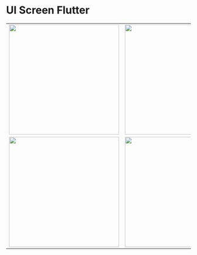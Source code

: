 # UI Screen Flutter

<table>
<tr>
  <td><img src="https://github.com/MarceeloDominguez/ui_flutter/assets/70117105/b0d08d73-8304-4641-97e9-674ee3790be1" width="300"></td>
  <td><img src="https://github.com/MarceeloDominguez/ui_flutter/assets/70117105/9ecb9eb6-35b2-45ec-b1f3-0013557a4ca8" width="300"></td>
  <td><img src="https://github.com/MarceeloDominguez/ui_flutter/assets/70117105/5b9eba95-bb8b-4ed5-b654-ca276828f088" width="300"></td>
  <tr />
  <td><img src="https://github.com/MarceeloDominguez/ui_flutter/assets/70117105/1efb212c-49c0-4ed8-b630-e19e3ba7075d" width="300"></td>
  <td><img src="https://github.com/MarceeloDominguez/ui_flutter/assets/70117105/6ef26bab-1748-4ce5-b5fa-a597ac2c9948" width="300"></td>
</tr>
</table>
